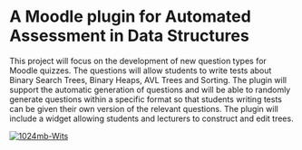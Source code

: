 # A Moodle plugin for Automated Assessment in Data Structures
This project will focus on the development of new question types for Moodle quizzes. The
questions will allow students to write tests about Binary Search Trees, Binary Heaps, AVL
Trees and Sorting. The plugin will support the automatic generation of questions and will
be able to randomly generate questions within a specific format so that students writing tests
can be given their own version of the relevant questions. The plugin will include a widget allowing students and lecturers to construct and edit trees.


[![1024mb-Wits](https://circleci.com/pipelines/github/1024mb-Wits/moodle_plugin/AVL_widget.svg?style=svg)](https://circleci.com/pipelines/gh/1024mb-Wits/moodle_plugin/AVL_widget)
